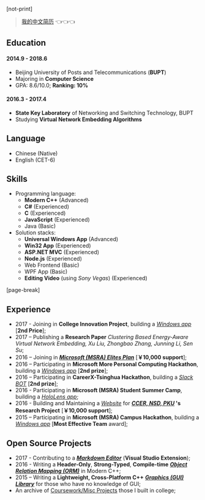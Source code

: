 ﻿[not-print]

> [我的中文简历](/articles/?post=misc/CV-zh&style=two-column) 👈👈👈

## Education

#### 2014.9 - 2018.6

- Beijing University of Posts and Telecommunications (**BUPT**)
- Majoring in **Computer Science**
- GPA: 8.6/10.0; **Ranking: 10%**

#### 2016.3 - 2017.4

- **State Key Laboratory** of Networking and Switching Technology, BUPT
- Studying **Virtual Network Embedding Algorithms**

## Language

- Chinese (Native)
- English (CET-6)

## Skills

- Programming language:
  - **Modern C++** (Advanced)
  - **C#** (Experienced)
  - **C** (Experienced)
  - **JavaScript** (Experienced)
  - Java (Basic)
- Solution stacks:
  - **Universal Windows App** (Advanced)
  - **Win32 App** (Experienced)
  - **ASP.NET MVC** (Experienced)
  - **Node.js** (Experienced)
  - Web Frontend (Basic)
  - WPF App (Basic)
  - **Editing Video** (using *Sony Vegas*) (Experienced)

[page-break]

## Experience

- 2017 - Joining in **College Innovation Project**, building a _[Windows app](https://github.com/YuJianghao/YouPu)_ [**2nd Price**];
- 2017 – Publishing a **Research Paper** _Clustering Based Energy-Aware Virtual Network Embedding, Xu Liu, Zhongbao Zhang, Junning Li, Sen Su_;
- 2016 – Joining in **_[Microsoft (MSRA) Elites Plan](https://studentclub.msra.cn/project/97)_** [**￥10,000 support**];
- 2016 – Participating in **Microsoft More Personal Computing Hackathon**, building a *[Windows app](https://github.com/BOT-Man-JL/Better-Kids)* [**2nd prize**];
- 2016 – Participating in **CareerX-Tsinghua Hackathon**, building a *[Slack BOT](https://github.com/xinhuaRadioLAB/HackerX_slive)* [**2nd prize**];
- 2016 - Participating in **Microsoft (MSRA) Student Summer Camp**, building a *[HoloLens app](https://github.com/BOT-Man-JL/IOT-Holo-Assistant)*;
- 2016 - Building and Maintaining a *[Website](https://github.com/ZhangYuef/Survey_Platform_ccer)* for **_[CCER, NSD, PKU](http://ccer.nsd.edu.cn)_ 's Research Project** [**￥10,000 support**];
- 2015 – Participating in **Microsoft (MSRA) Campus Hackathon**, building a *[Windows app](https://www.microsoft.com/store/apps/Random%20Master/9NBLGGH6HCP7)* [**Most Effective Team** award];

## Open Source Projects

- 2017 - Contributing to a **_[Markdown Editor](https://github.com/madskristensen/MarkdownEditor)_** (**Visual Studio Extension**);
- 2016 - Writing a **Header-Only**, **Strong-Typed**, **Compile-time**
  **_[Object Relation Mapping (ORM)](https://github.com/BOT-Man-JL/ORM-Lite)_** in Modern C++;
- 2015 – Writing a **Lightweight, Cross-Platform C++**
  **_[Graphics (GUI) Library](https://github.com/BOT-Man-JL/EggAche-GL)_**
  for those who have no knowledge of GUI;
- An archive of [Coursework/Misc Projects](https://github.com/BOT-Man-JL/BUPT-Projects)
  those I built in college;
